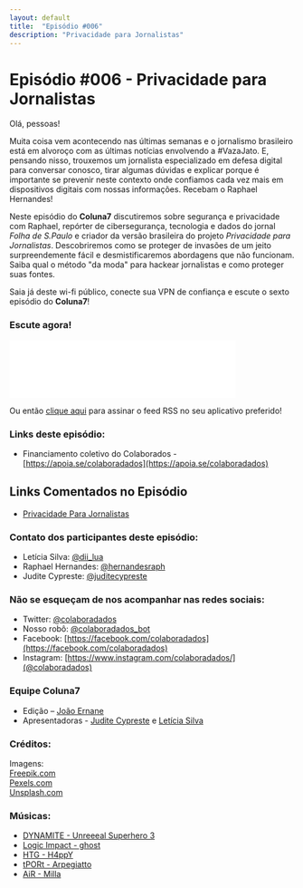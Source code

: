 ```yaml
---
layout: default
title:  "Episódio #006"
description: "Privacidade para Jornalistas"
---
```

# Episódio #006 - Privacidade para Jornalistas

Olá, pessoas!

Muita coisa vem acontecendo nas últimas semanas e o jornalismo brasileiro está em alvoroço com as últimas notícias envolvendo a #VazaJato. E, pensando nisso, trouxemos um jornalista especializado em defesa digital para conversar conosco, tirar algumas dúvidas e explicar porque é importante se prevenir neste contexto onde confiamos cada vez mais em dispositivos digitais com nossas informações. Recebam o Raphael Hernandes!

Neste episódio do **Coluna7** discutiremos sobre segurança e privacidade com Raphael, repórter de cibersegurança, tecnologia e dados do jornal *Folha de S.Paulo* e criador da versão brasileira do projeto *Privacidade para Jornalistas*. Descobriremos como se proteger de invasões de um jeito surpreendemente fácil e desmistificaremos abordagens que não funcionam. Saiba qual o método "da moda" para hackear jornalistas e como proteger suas fontes.

Saia já deste wi-fi público, conecte sua VPN de confiança e escute o sexto episódio do **Coluna7**!

### Escute agora!
<iframe src="$PLACEHOLDER$" height="102px" width="400px" frameborder="0" scrolling="no"></iframe>

Ou então [clique aqui](https://anchor.fm/s/951cc10/podcast/rss) para assinar o feed RSS no seu aplicativo preferido!

### Links deste episódio:

- Financiamento coletivo do Colaborados - [https://apoia.se/colaboradados](https://apoia.se/colaboradados)

## Links Comentados no Episódio
- [Privacidade Para Jornalistas](https://privacidadeparajornalistas.org/)

### Contato dos participantes deste episódio:
- Letícia Silva: [@dii_lua](https://www.twitter.com/dii_lua)
- Raphael Hernandes: [@hernandesraph](https://twitter.com/hernandesraph)
- Judite Cypreste: [@juditecypreste](https://www.twitter.com/juditecypreste)

### Não se esqueçam de nos acompanhar nas redes sociais:
- Twitter: [@colaboradados](https://twitter.com/colaboradados)
- Nosso robô: [@colaboradados_bot](https://twitter.com/colabora_bot)
- Facebook: [https://facebook.com/colaboradados](https://facebook.com/colaboradados)
- Instagram: [https://www.instagram.com/colaboradados/](@colaboradados)

### Equipe Coluna7

- Edição – [João Ernane](https://twitter.com/ChofenAdulto)
- Apresentadoras - [Judite Cypreste](https://twitter.com/juditecypreste) e [Letícia Silva](https://twitter.com/dii_lua)

### Créditos:
Imagens:  
[Freepik.com](https://www.freepik.com/)  
[Pexels.com](https://www.pexels.com)  
[Unsplash.com](https://unsplash.com)

### Músicas:  

* [DYNAMITE - Unreeeal Superhero 3](https://youtu.be/SUhUSlldb6I)
* [Logic Impact - ghost](https://youtu.be/tb3Cafpj4uY)
* [HTG - H4ppY](https://youtu.be/fR7qxF11NJ0)
* [tPORt - Arpegiatto](https://youtu.be/hM8cXiOY5tI)
* [AiR - Milla](https://youtu.be/u6qd5G4s2q4)
